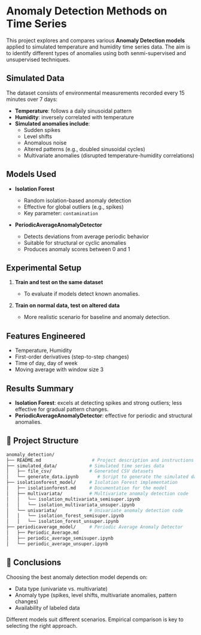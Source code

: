 # Anomaly Detection Methods on Time Series

This project explores and compares various **Anomaly Detection models** applied to simulated temperature and humidity time series data. The aim is to identify different types of anomalies using both senmi-supervised and unsupervised techniques.


## Simulated Data

The dataset consists of environmental measurements recorded every 15 minutes over 7 days:

- **Temperature**: follows a daily sinusoidal pattern  
- **Humidity**: inversely correlated with temperature  
- **Simulated anomalies include**:  
  - Sudden spikes  
  - Level shifts  
  - Anomalous noise  
  - Altered patterns (e.g., doubled sinusoidal cycles)  
  - Multivariate anomalies (disrupted temperature-humidity correlations)  


## Models Used

- **Isolation Forest**  
  - Random isolation-based anomaly detection  
  - Effective for global outliers (e.g., spikes)  
  - Key parameter: `contamination`

- **PeriodicAverageAnomalyDetector**  
  - Detects deviations from average periodic behavior  
  - Suitable for structural or cyclic anomalies  
  - Produces anomaly scores between 0 and 1  


## Experimental Setup

1. **Train and test on the same dataset**  
   - To evaluate if models detect known anomalies.

2. **Train on normal data, test on altered data**  
   - More realistic scenario for baseline and anomaly detection.


## Features Engineered

- Temperature, Humidity  
- First-order derivatives (step-to-step changes)  
- Time of day, day of week  
- Moving average with window size 3  

## Results Summary

- **Isolation Forest**: excels at detecting spikes and strong outliers; less effective for gradual pattern changes.  
- **PeriodicAverageAnomalyDetector**: effective for periodic and structural anomalies.  


## 📁 Project Structure

```sh
anomaly_detection/
├── README.md                   # Project description and instructions
├── simulated_data/            # Simulated time series data
│   ├── file_csv/              # Generated CSV datasets
│   └── generate_data.ipynb       # Script to generate the simulated data
├── isolationforest_model/     # Isolation Forest implementation
│   ├── isolationforest.md     # Documentation for the model
│   ├── multivariata/          # Multivariate anomaly detection code
│   │   └── isolation_multivariata_semisuper.ipynb
│   │   └── isolation_multivariata_unsuper.ipynb
│   └── univariata/            # Univariate anomaly detection code
│   │   └── isolation_forest_semisuper.ipynb
│   │   └── isolation_forest_unsuper.ipynb
├── periodicaverage_model/     # Periodic Average Anomaly Detector
│   ├── Periodic_Average.md         
│   ├── periodic_average_semisuper.ipynb          
│   └── periodic_average_unsuper.ipynb       

```


## 🧠 Conclusions

Choosing the best anomaly detection model depends on:  
- Data type (univariate vs. multivariate)  
- Anomaly type (spikes, level shifts, multivariate anomalies, pattern changes)  
- Availability of labeled data  

Different models suit different scenarios. Empirical comparison is key to selecting the right approach.




